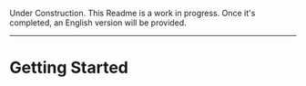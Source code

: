 ﻿
Under Construction. This Readme is a work in progress. Once it's completed, an English version will be provided.

---
# Getting Started
